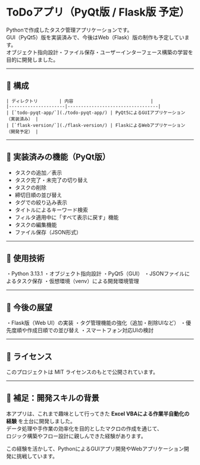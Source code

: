 # ToDoアプリ（PyQt版 / Flask版 予定）

Pythonで作成したタスク管理アプリケーションです。  
GUI（PyQt5）版を実装済みで、今後はWeb（Flask）版の制作も予定しています。  
オブジェクト指向設計・ファイル保存・ユーザーインターフェース構築の学習を目的に開発しました。

---

## 🔧 構成
```
| ディレクトリ        | 内容                             |
|---------------------|----------------------------------|
| [`todo-pyqt-app/`](./todo-pyqt-app/) | PyQt5によるGUIアプリケーション（実装済み） |
| [`flask-version/`](./flask-version/) | FlaskによるWebアプリケーション（開発予定） |
```

---

## 📌 実装済みの機能（PyQt版）

- タスクの追加／表示
- タスク完了・未完了の切り替え
- タスクの削除
- 締切日順の並び替え
- タグでの絞り込み表示
- タイトルによるキーワード検索
- フィルタ適用中に「すべて表示に戻す」機能
- タスクの編集機能
- ファイル保存（JSON形式）

---

## 🧪 使用技術
・Python 3.13.1
・オブジェクト指向設計
・PyQt5（GUI）
・JSONファイルによるタスク保存
・仮想環境（venv）による開発環境管理

---

## 🎯 今後の展望
・Flask版（Web UI）の実装
・タグ管理機能の強化（追加・削除UIなど）
・優先度順や作成日順での並び替え
・スマートフォン対応UIの検討

---

## 📝 ライセンス
このプロジェクトは MIT ライセンスのもとで公開されています。

---

## 🧰 補足：開発スキルの背景

本アプリは、これまで趣味として行ってきた **Excel VBAによる作業半自動化の経験** を土台に開発しました。  
データ処理や手作業の効率化を目的としたマクロの作成を通じて、  
ロジック構築やフロー設計に親しんできた経験があります。

この経験を活かして、PythonによるGUIアプリ開発やWebアプリケーション開発に挑戦しています。

